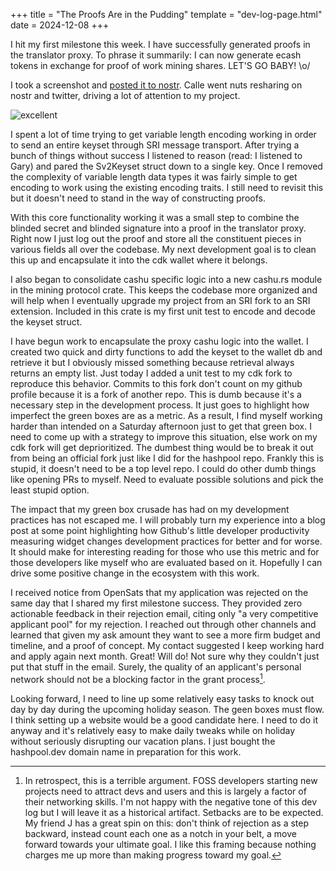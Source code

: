 +++
title = "The Proofs Are in the Pudding"
template = "dev-log-page.html"
date = 2024-12-08
+++

I hit my first milestone this week. I have successfully generated proofs in the translator proxy. To phrase it summarily: I can now generate ecash tokens in exchange for proof of work mining shares. LET'S GO BABY! \o/

I took a screenshot and [posted it to nostr](https://njump.me/nevent1qvzqqqqqqypzp5c99j3784frk8kgqec7kxa6q5t69afzux2h0rwg8hgr4rvy59cwqy2hwumn8ghj7erfw36x7tnsw43z7un9d3shjqpqfpzmnrmcr02ua3kpsvy93l95cfgk7yuaj5zmvadjtd7n4ehcegls0528lx). Calle went nuts resharing on nostr and twitter, driving a lot of attention to my project.

![excellent](/images/dev-logs/excellent.jpg)

I spent a lot of time trying to get variable length encoding working in order to send an entire keyset through SRI message transport. After trying a bunch of things without success I listened to reason (read: I listened to Gary) and pared the Sv2Keyset struct down to a single key. Once I removed the complexity of variable length data types it was fairly simple to get encoding to work using the existing encoding traits. I still need to revisit this but it doesn't need to stand in the way of constructing proofs.

With this core functionality working it was a small step to combine the blinded secret and blinded signature into a proof in the translator proxy. Right now I just log out the proof and store all the constituent pieces in various fields all over the codebase. My next development goal is to clean this up and encapsulate it into the cdk wallet where it belongs.

I also began to consolidate cashu specific logic into a new cashu.rs module in the mining protocol crate. This keeps the codebase more organized and will help when I eventually upgrade my project from an SRI fork to an SRI extension. Included in this crate is my first unit test to encode and decode the keyset struct.

I have begun work to encapsulate the proxy cashu logic into the wallet. I created two quick and dirty functions to add the keyset to the wallet db and retrieve it but I obviously missed something because retrieval always returns an empty list. Just today I added a unit test to my cdk fork to reproduce this behavior. Commits to this fork don't count on my github profile because it is a fork of another repo. This is dumb because it's a necessary step in the development process. It just goes to highlight how imperfect the green boxes are as a metric. As a result, I find myself working harder than intended on a Saturday afternoon just to get that green box. I need to come up with a strategy to improve this situation, else work on my cdk fork will get deprioritized. The dumbest thing would be to break it out from being an official fork just like I did for the hashpool repo. Frankly this is stupid, it doesn't need to be a top level repo. I could do other dumb things like opening PRs to myself. Need to evaluate possible solutions and pick the least stupid option.

The impact that my green box crusade has had on my development practices has not escaped me. I will probably turn my experience into a blog post at some point highlighting how Github's little developer productivity measuring widget changes development practices for better and for worse. It should make for interesting reading for those who use this metric and for those developers like myself who are evaluated based on it. Hopefully I can drive some positive change in the ecosystem with this work.

I received notice from OpenSats that my application was rejected on the same day that I shared my first milestone success. They provided zero actionable feedback in their rejection email, citing only "a very competitive applicant pool" for my rejection. I reached out through other channels and learned that given my ask amount they want to see a more firm budget and timeline, and a proof of concept. My contact suggested I keep working hard and apply again next month. Great! Will do! Not sure why they couldn't just put that stuff in the email. Surely, the quality of an applicant's personal network should not be a blocking factor in the grant process[^*].

Looking forward, I need to line up some relatively easy tasks to knock out day by day during the upcoming holiday season. The geen boxes must flow. I think setting up a website would be a good candidate here. I need to do it anyway and it's relatively easy to make daily tweaks while on holiday without seriously disrupting our vacation plans. I just bought the hashpool.dev domain name in preparation for this work.

[^*]: In retrospect, this is a terrible argument. FOSS developers starting new projects need to attract devs and users and this is largely a factor of their networking skills. I'm not happy with the negative tone of this dev log but I will leave it as a historical artifact. Setbacks are to be expected. My friend J has a great spin on this: don't think of rejection as a step backward, instead count each one as a notch in your belt, a move forward towards your ultimate goal. I like this framing because nothing charges me up more than making progress toward my goal.

